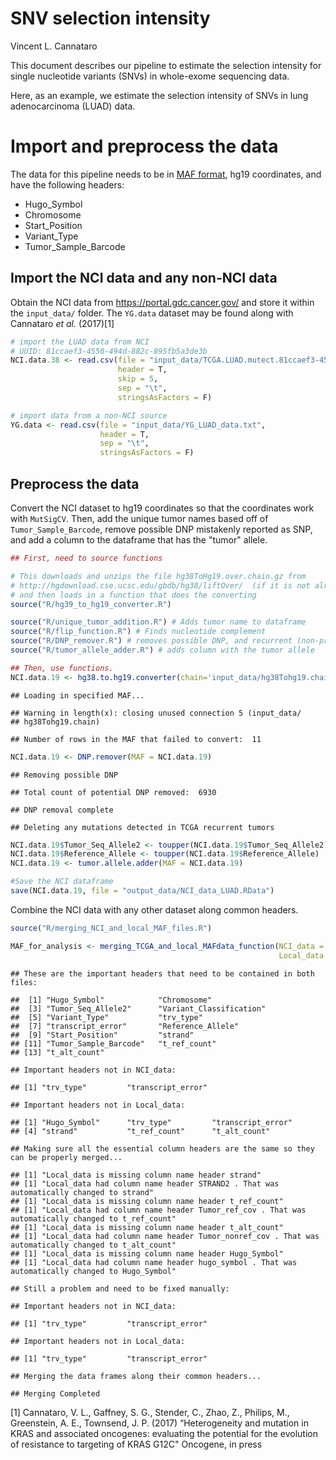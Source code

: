 SNV selection intensity
================
Vincent L. Cannataro

This document describes our pipeline to estimate the selection intensity for single nucleotide variants (SNVs) in whole-exome sequencing data.

Here, as an example, we estimate the selection intensity of SNVs in lung adenocarcinoma (LUAD) data.

Import and preprocess the data
==============================

The data for this pipeline needs to be in [MAF format](https://wiki.nci.nih.gov/display/TCGA/Mutation+Annotation+Format+(MAF)+Specification), hg19 coordinates, and have the following headers:

-   Hugo\_Symbol
-   Chromosome
-   Start\_Position
-   Variant\_Type
-   Tumor\_Sample\_Barcode

Import the NCI data and any non-NCI data
----------------------------------------

Obtain the NCI data from <https://portal.gdc.cancer.gov/> and store it within the `input_data/` folder. The `YG.data` dataset may be found along with Cannataro *et al.* (2017)[1]

``` r
# import the LUAD data from NCI 
# UUID: 81ccaef3-4550-494d-882c-895fb5a3de3b
NCI.data.38 <- read.csv(file = "input_data/TCGA.LUAD.mutect.81ccaef3-4550-494d-882c-895fb5a3de3b.DR-7.0.somatic.maf",
                        header = T,
                        skip = 5,
                        sep = "\t",
                        stringsAsFactors = F)

# import data from a non-NCI source
YG.data <- read.csv(file = "input_data/YG_LUAD_data.txt",
                    header = T,
                    sep = "\t",
                    stringsAsFactors = F)
```

Preprocess the data
-------------------

Convert the NCI dataset to hg19 coordinates so that the coordinates work with `MutSigCV`. Then, add the unique tumor names based off of `Tumor_Sample_Barcode`, remove possible DNP mistakenly reported as SNP, and add a column to the dataframe that has the "tumor" allele.

``` r
## First, need to source functions

# This downloads and unzips the file hg38ToHg19.over.chain.gz from 
# http://hgdownload.cse.ucsc.edu/gbdb/hg38/liftOver/  (if it is not already there)
# and then loads in a function that does the converting
source("R/hg39_to_hg19_converter.R") 

source("R/unique_tumor_addition.R") # Adds tumor name to dataframe
source("R/flip_function.R") # Finds nucleotide complement
source("R/DNP_remover.R") # removes possible DNP, and recurrent (non-primary) tumors from TCGA data
source("R/tumor_allele_adder.R") # adds column with the tumor allele

## Then, use functions. 
NCI.data.19 <- hg38.to.hg19.converter(chain='input_data/hg38Tohg19.chain',hg38_maf=NCI.data.38)
```

    ## Loading in specified MAF...

    ## Warning in length(x): closing unused connection 5 (input_data/
    ## hg38Tohg19.chain)

    ## Number of rows in the MAF that failed to convert:  11

``` r
NCI.data.19 <- DNP.remover(MAF = NCI.data.19)
```

    ## Removing possible DNP

    ## Total count of potential DNP removed:  6930

    ## DNP removal complete

    ## Deleting any mutations detected in TCGA recurrent tumors

``` r
NCI.data.19$Tumor_Seq_Allele2 <- toupper(NCI.data.19$Tumor_Seq_Allele2)
NCI.data.19$Reference_Allele <- toupper(NCI.data.19$Reference_Allele)
NCI.data.19 <- tumor.allele.adder(MAF = NCI.data.19)

#Save the NCI dataframe 
save(NCI.data.19, file = "output_data/NCI_data_LUAD.RData")
```

Combine the NCI data with any other dataset along common headers.

``` r
source("R/merging_NCI_and_local_MAF_files.R")

MAF_for_analysis <- merging_TCGA_and_local_MAFdata_function(NCI_data = NCI.data.19,
                                                            Local_data = YG.data)
```

    ## These are the important headers that need to be contained in both files:

    ##  [1] "Hugo_Symbol"            "Chromosome"            
    ##  [3] "Tumor_Seq_Allele2"      "Variant_Classification"
    ##  [5] "Variant_Type"           "trv_type"              
    ##  [7] "transcript_error"       "Reference_Allele"      
    ##  [9] "Start_Position"         "strand"                
    ## [11] "Tumor_Sample_Barcode"   "t_ref_count"           
    ## [13] "t_alt_count"

    ## Important headers not in NCI_data:

    ## [1] "trv_type"         "transcript_error"

    ## Important headers not in Local_data:

    ## [1] "Hugo_Symbol"      "trv_type"         "transcript_error"
    ## [4] "strand"           "t_ref_count"      "t_alt_count"

    ## Making sure all the essential column headers are the same so they can be properly merged...

    ## [1] "Local_data is missing column name header strand"
    ## [1] "Local_data had column name header STRAND2 . That was automatically changed to strand"
    ## [1] "Local_data is missing column name header t_ref_count"
    ## [1] "Local_data had column name header Tumor_ref_cov . That was automatically changed to t_ref_count"
    ## [1] "Local_data is missing column name header t_alt_count"
    ## [1] "Local_data had column name header Tumor_nonref_cov . That was automatically changed to t_alt_count"
    ## [1] "Local_data is missing column name header Hugo_Symbol"
    ## [1] "Local_data had column name header hugo_symbol . That was automatically changed to Hugo_Symbol"

    ## Still a problem and need to be fixed manually:

    ## Important headers not in NCI_data:

    ## [1] "trv_type"         "transcript_error"

    ## Important headers not in Local_data:

    ## [1] "trv_type"         "transcript_error"

    ## Merging the data frames along their common headers...

    ## Merging Completed

[1] Cannataro, V. L., Gaffney, S. G., Stender, C., Zhao, Z., Philips, M., Greenstein, A. E., Townsend, J. P. (2017) “Heterogeneity and mutation in KRAS and associated oncogenes: evaluating the potential for the evolution of resistance to targeting of KRAS G12C" Oncogene, in press
